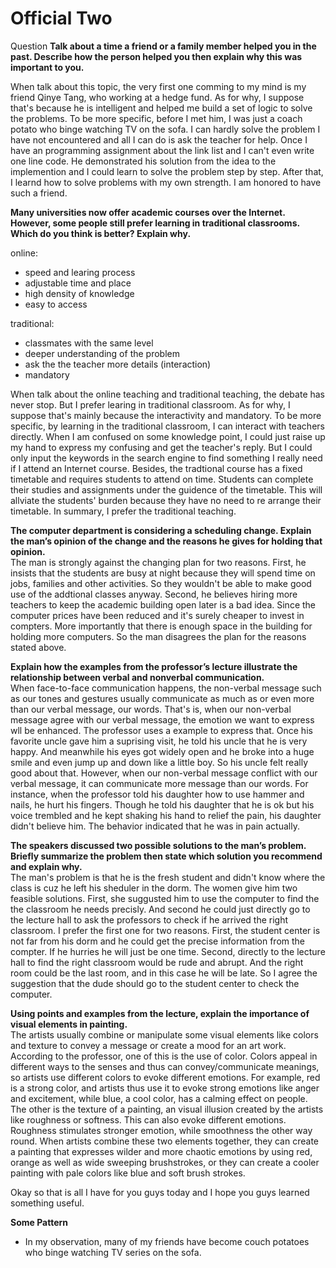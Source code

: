 # Official Two
Question
**Talk about a time a friend or a family member helped you in the past. Describe how the person helped you then explain why this was important to you.**

When talk about this topic, the very first one comming to my mind is my friend Qinye Tang, who working at a hedge fund. As for why, I suppose that's because he is intelligent and  helped me build a set of logic to solve the problems. To be more specific, before I met him, I was just a coach potato who binge watching TV on the sofa. I can hardly solve the problem I have not encountered and all I can do is ask the teacher for help. Once I have an programming assignment about the link list and I can't even write one line code. He demonstrated his solution from the idea to the implemention and I could learn to solve the problem step by step. After that, I learnd how to solve problems with my own strength. I am honored to have such a friend.

**Many universities now offer academic courses over the Internet. However, some people still prefer learning in traditional classrooms. Which do you think is better? Explain why.**

online:
* speed and learing process
* adjustable time and place
* high density of knowledge
* easy to access

traditional:
* classmates with the same level
* deeper understanding of the problem
* ask the the teacher more details (interaction)
* mandatory

When talk about the online teaching and traditional teaching, the debate has never stop. But I prefer learing in traditional classroom. As for why, I suppose that's mainly because the interactivity and mandatory. To be more specific, by learning in the traditional classroom, I can interact with teachers directly. When I am confused on some knowledge point, I could just raise up my hand to express my confusing and get the teacher's reply. But I could only input the keywords in the search engine to find something I really need if I attend an Internet course. Besides, the tradtional course has a fixed timetable and requires students to attend on time. Students can complete their studies and assignments under the guidence of the timetable. This will allviate the students' burden because they have no need to re arrange their timetable. In summary, I prefer the traditional teaching.


**The computer department is considering a scheduling change. Explain the man’s opinion of the change and the reasons he gives for holding that opinion.**  
The man is strongly against the changing plan for two reasons. First, he insists that the students are busy at night because they will spend time on jobs, families and other activities. So they wouldn't be able to make good use of the addtional classes anyway. Second, he believes hiring more teachers to keep the academic building open later is a bad idea. Since the computer prices have been reduced and it's surely cheaper to invest in compters. More importantly that there is enough space in the building for holding more computers. So the man disagrees the plan for the reasons stated above.

**Explain how the examples from the professor’s lecture illustrate the relationship between verbal and nonverbal communication.**  
When face-to-face communication happens, the non-verbal message such as our tones and gestures usually communicate as much as or even more than our verbal message, our words. That's is, when our non-verbal message agree with our verbal message, the emotion we want to express wll be enhanced. The professor uses a example to express that. Once his favorite uncle gave him a suprising visit, he told his uncle that he is very happy. And meanwhile his eyes got widely open and he broke into a huge smile and even jump up and down like a little boy. So his uncle felt really good about that. However, when our non-verbal message conflict with our verbal message, it can communicate more message than our words. For instance, when the professor told his daughter how to use hammer and nails, he hurt his fingers. Though he told his daughter that he is ok but his voice trembled and he kept shaking his hand to relief the pain, his daughter didn't believe him. The behavior indicated that he was in pain actually.


**The speakers discussed two possible solutions to the man’s problem. Briefly summarize the problem then state which solution you recommend and explain why.**  
The man's problem is that he is the fresh student and didn't know where the class is cuz he left his sheduler in the dorm. The women give him two feasible solutions. First, she suggusted him to use the computer to find the the classroom he needs precisly. And second he could just directly go to the lecture hall to ask the professors to check if he arrived the right classroom. I prefer the first one for two reasons. First, the student center is not far from his dorm and he could get the precise information from the compter. If he hurries he will just be one time. Second, directly to the lecture hall to find the right classroom would be rude and abrupt. And the right room could be the last room, and in this case he will be late. So I agree the suggestion that the dude should go to the student center to check the computer.


**Using points and examples from the lecture, explain the importance of visual elements in painting.**  
The artists usually combine or manipulate some visual elements like colors and texture to convey a message or create a mood for an art work. According to the professor, one of this is the use of color. Colors appeal in different ways to the senses and thus can convey/communicate meanings, so artists use different colors to evoke different emotions. For example, red is a strong color, and artists thus use it to evoke strong emotions like anger and excitement, while blue, a cool color, has a calming effect on people. The other is the texture of a painting, an visual illusion created by the artists like roughness or softness. This can also evoke different emotions. Roughness stimulates stronger emotion, while smoothness the other way round. When artists combine these two elements together, they can create a painting that expresses wilder and more chaotic emotions by using red, orange as well as wide sweeping brushstrokes, or they can create a cooler painting with pale colors like blue and soft brush strokes. 

Okay so that is all I have for you guys today and I hope you guys learned something useful.

__Some Pattern__
* In my observation, many of my friends have become couch potatoes who binge watching TV series on the sofa.

